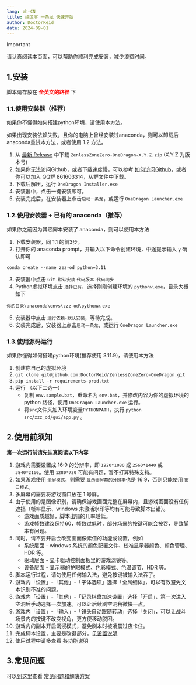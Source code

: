 ```yaml
---
lang: zh-CN
title: 绝区零 一条龙 快速开始
author: DoctorReid
date: 2024-09-01
---
```


> [!important]
> 请认真阅读本页面，可以帮助你顺利完成安装，减少浪费时间。

## 1.安装

脚本请存放在 <span style="color:red"><strong>全英文的路径</strong></span> 下

### 1.1.使用安装器（推荐）

如果你不懂得如何搭建python环境，请使用本方法。

如果出现安装依赖失败，且你的电脑上曾经安装过anaconda，则可以卸载后anaconda重试本方法，或者使用 1.2 方法。

1. 从 [最新 Release](https://github.com/DoctorReid/ZenlessZoneZero-OneDragon/releases/latest) 中下载 `ZenlessZoneZero-OneDragon-X.Y.Z.zip` (X.Y.Z 为版本号)
2. 如果你无法访问Github，或者下载速度慢，可以参考 [如何访问Github](../../other/zh/visit_github.md)，或者你可以加入 QQ群 861603314，从群文件中下载。
3. 下载后解压，运行 `OneDragon Installer.exe`
4. 安装器中，点击一键安装即可。 
5. 安装完成后，在安装器上点击`启动一条龙`，或运行 `OneDragon Launcher.exe`

### 1.2.使用安装器 + 已有的 anaconda（推荐）

如果你之前因为其它脚本安装了 anaconda，则可以使用本方法

1. 下载安装器，同 1.1 的前3步。
2. 打开你的 anaconda prompt，并输入以下命令创建环境，中途提示输入 `y` 确认即可
```shell
conda create --name zzz-od python=3.11
```
3. 安装器中点击 `Git-默认安装` `代码版本-代码同步`
4. Python虚拟环境点击 `选择已有`，选择刚刚创建环境的 `pythonw.exe`，目录大概如下
```shell
你的目录\anaconda\envs\zzz-od\pythonw.exe
```
5. 安装器中点击 `运行依赖-默认安装`，等待完成。
6. 安装完成后，安装器上点击`启动一条龙`，或运行 `OneDragon Launcher.exe`

### 1.3.使用源码运行

如果你懂得如何搭建python环境(推荐使用 3.11.9)，请使用本方法

1. 创建你自己的虚拟环境
2. `git clone git@github.com:DoctorReid/ZenlessZoneZero-OneDragon.git`
3. `pip install -r requirements-prod.txt`
4. 运行 （以下二选一）
    - 复制 `env.sample.bat`，重命名为 `env.bat`，并修改内容为你的虚拟环境的 python 路径，使用 `OneDragon Launcher.exe` 运行。
    - 将`src`文件夹加入环境变量`PYTHONPATH`，执行 `python src/zzz_od/gui/app.py` 。

## 2.使用前须知

**第一次运行前请先认真阅读以下内容**

1. 游戏内需要设置成 16:9 的分辨率，即 `1920*1080` 或 `2560*1440` 或 `3840*2160`。使用 `1280*720` 可能有问题，暂不打算特殊支持。
2. 如果游戏使用 `全屏模式`，则需要 `显示器屏幕的分辨率`也是 16:9，否则只能使用 `窗口模式`。
3. 多屏幕的需要将游戏窗口放在 1 号屏。
4. 由于使用的是图像识别，请确保游戏画面完整在屏幕内，且游戏画面没有任何遮挡（帧率显示、windows 未激活水印等均有可能导致脚本出错）。
   - 游戏画质越好，脚本出错的几率越低。
   - 游戏帧数建议保持60，帧数过低时，部分场景的按键可能会被吞，导致脚本有问题。
5. 同时，请不要开启会改变画面像素值的功能或设置，例如
   - 系统层面 - windows 系统的颜色配置文件、校准显示器颜色、颜色管理、HDR 等。
   - 驱动层面 - 显卡驱动控制面板里的游戏滤镜等。
   - 设备层面 - 显示器的护眼模式、色彩模式、色温调节、HDR 等。
6. 脚本运行过程，请勿使用任何输入法，避免按键被输入法吞了。
7. 游戏内「设置」-「其他」-「字体选项」选择「全局细体」，可以有效避免文本识别不准的问题。
8. 游戏内「设置」-「其他」-「记录棋盘加速设置」选择「开启」，第一次进入空洞后手动选择一次加速。可以让后续刷空洞稍微快一点。
9. 游戏内「设置」-「输入」-「镜头自动跟随转动」选择「关闭」，可以让战斗场景内的按键不改变视角，更方便移动脱困。
10. 游戏内的副本开启沉浸模式，避免刷本时被凌晨过夜卡住。
11. 完成脚本设置，主要是改键部分，见[设置说明](config.md)
12. 使用过程中请多查看 [各功能说明](./docs/feat_one_dragon.md)

## 3.常见问题

可以到这里查看 [常见问题和解决方案](https://www.kdocs.cn/l/cbSJUUNotJ3Z)
